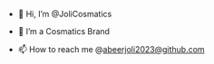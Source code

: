 - 👋 Hi, I’m @JoliCosmatics 

- 🌱 I’m a Cosmatics Brand
 
- 📫 How to reach me @abeerjoli2023@github.com
